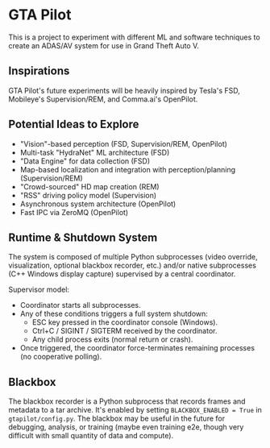 # GTA Pilot

This is a project to experiment with different ML and software techniques to create an ADAS/AV system for use in Grand Theft Auto V.

## Inspirations

GTA Pilot's future experiments will be heavily inspired by Tesla's FSD, Mobileye's Supervision/REM, and Comma.ai's OpenPilot.

## Potential Ideas to Explore

-   "Vision"-based perception (FSD, Supervision/REM, OpenPilot)
-   Multi-task "HydraNet" ML architecture (FSD)
-   "Data Engine" for data collection (FSD)
-   Map-based localization and integration with perception/planning (Supervision/REM)
-   "Crowd-sourced" HD map creation (REM)
-   "RSS" driving policy model (Supervision)
-   Asynchronous system architecture (OpenPilot)
-   Fast IPC via ZeroMQ (OpenPilot)

## Runtime & Shutdown System

The system is composed of multiple Python subprocesses (video override, visualization, optional blackbox recorder, etc.) and/or native subprocesses (C++ Windows display capture) supervised by a central coordinator.

Supervisor model:

-   Coordinator starts all subprocesses.
-   Any of these conditions triggers a full system shutdown:
    -   ESC key pressed in the coordinator console (Windows).
    -   Ctrl+C / SIGINT / SIGTERM received by the coordinator.
    -   Any child process exits (normal return or crash).
-   Once triggered, the coordinator force-terminates remaining processes (no cooperative polling).

## Blackbox

The blackbox recorder is a Python subprocess that records frames and metadata to a tar archive. It's enabled by setting `BLACKBOX_ENABLED = True` in `gtapilot/config.py`. The blackbox may be useful in the future for debugging, analysis, or training (maybe even training e2e, though very difficult with small quantity of data and compute).
